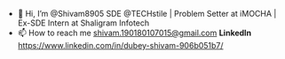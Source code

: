 - 👋 Hi, I’m @Shivam8905
SDE @TECHstile | Problem Setter at iMOCHA | Ex-SDE Intern at Shaligram Infotech
- 📫 How to reach me shivam.190180107015@gmail.com  **LinkedIn** https://www.linkedin.com/in/dubey-shivam-906b051b7/

<!---
Shivam8905/Shivam8905 is a ✨ special ✨ repository because its `README.md` (this file) appears on your GitHub profile.
You can click the Preview link to take a look at your changes.
--->
